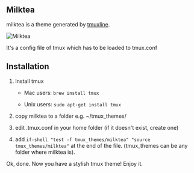 ## Milktea

milktea is a theme generated by [tmuxline](https://github.com/edkolev/tmuxline.vim).

![Milktea](https://drive.google.com/open?id=0B63YIVUhI0oJU1p6UnVIYWFoSEk "Milktea")

It's a config file of tmux which has to be loaded to tmux.conf

## Installation
1. Install tmux

    - Mac users:
        ```brew install tmux```

    - Unix users:
        ```sudo apt-get install tmux```
2. copy milktea to a folder e.g. ~/tmux_themes/
3. edit .tmux.conf in your home folder (if it doesn't exist, create one)
4. add ```if-shell "test -f tmux_themes/milktea" "source tmux_themes/milktea"``` at the end of the file. (tmux_themes can be any folder where milktea is).

Ok, done. Now you have a stylish tmux theme! Enjoy it.

